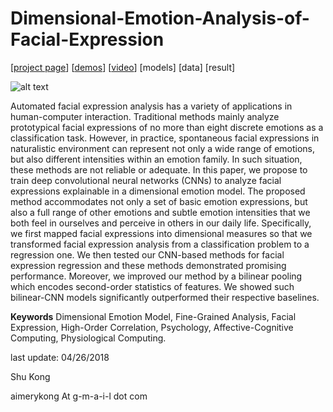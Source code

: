 # Dimensional-Emotion-Analysis-of-Facial-Expression

[[project page](http://www.ics.uci.edu/~skong2/DimensionalEmotionModel.html "dimensional-emotion-analysis")]
[[demos](https://drive.google.com/open?id=1CVP12ex9q93PsTeredR2nvrMslNubLLk "demos")]
[[video](https://www.youtube.com/watch?v=tVYW9hxgCho&feature=youtu.be "video demo")]
[models]
[data]
[result]

![alt text](http://www.ics.uci.edu/~skong2/image2/splashFigure2_icon.png "visualization")


Automated facial expression analysis has a variety of applications in human-computer interaction. Traditional methods mainly analyze prototypical facial expressions of no more than eight discrete emotions as a classification task. However, in practice, spontaneous facial expressions in naturalistic environment can represent not only a wide range of emotions, but also different intensities within an emotion family. In such situation, these methods are not reliable or adequate. In this paper, we propose to train deep convolutional neural networks (CNNs) to analyze facial expressions explainable in a dimensional emotion model. The proposed method accommodates not only a set of basic emotion expressions, but also a full range of other emotions and subtle emotion intensities that we both feel in ourselves and perceive in others in our daily life. Specifically, we first mapped facial expressions into dimensional measures so that we transformed facial expression analysis from a classification problem to a regression one. We then tested our CNN-based methods for facial expression regression and these methods demonstrated promising performance. Moreover, we improved our method by a bilinear pooling which encodes second-order statistics of features. We showed such bilinear-CNN models significantly outperformed their respective baselines. 


**Keywords**  Dimensional Emotion Model, Fine-Grained Analysis, Facial Expression, High-Order Correlation, Psychology, Affective-Cognitive Computing, Physiological Computing.



last update: 04/26/2018

Shu Kong

aimerykong At g-m-a-i-l dot com

